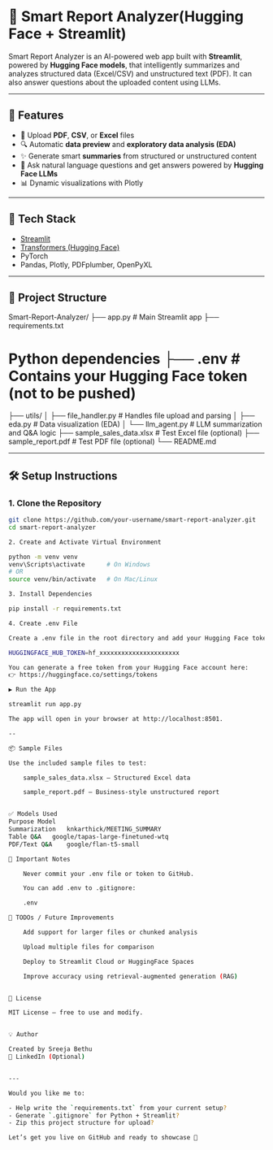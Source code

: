 # 🧠 Smart Report Analyzer(Hugging Face + Streamlit)

Smart Report Analyzer is an AI-powered web app built with **Streamlit**, powered by **Hugging Face models**, that intelligently summarizes and analyzes structured data (Excel/CSV) and unstructured text (PDF). It can also answer questions about the uploaded content using LLMs.

---

## 🚀 Features

- 📄 Upload **PDF**, **CSV**, or **Excel** files
- 🔍 Automatic **data preview** and **exploratory data analysis (EDA)**
- ✨ Generate smart **summaries** from structured or unstructured content
- 💬 Ask natural language questions and get answers powered by **Hugging Face LLMs**
- 📊 Dynamic visualizations with Plotly

---

## 🧰 Tech Stack

- [Streamlit](https://streamlit.io/)
- [Transformers (Hugging Face)](https://huggingface.co/docs/transformers/index)
- PyTorch
- Pandas, Plotly, PDFplumber, OpenPyXL

---

## 📁 Project Structure

Smart-Report-Analyzer/ 
├── app.py # Main Streamlit app 
├── requirements.txt 
# Python dependencies ├── .env # Contains your Hugging Face token (not to be pushed) 
├── utils/ │ 
    ├── file_handler.py # Handles file upload and parsing │ 
    ├── eda.py # Data visualization (EDA) 
    │ └── llm_agent.py # LLM summarization and Q&A logic 
    ├── sample_sales_data.xlsx # Test Excel file (optional) 
    ├── sample_report.pdf # Test PDF file (optional) 
└── README.md


---

## 🛠️ Setup Instructions

### 1. Clone the Repository

```bash
git clone https://github.com/your-username/smart-report-analyzer.git
cd smart-report-analyzer

2. Create and Activate Virtual Environment

python -m venv venv
venv\Scripts\activate      # On Windows
# OR
source venv/bin/activate   # On Mac/Linux

3. Install Dependencies

pip install -r requirements.txt

4. Create .env File

Create a .env file in the root directory and add your Hugging Face token:

HUGGINGFACE_HUB_TOKEN=hf_xxxxxxxxxxxxxxxxxxxxxx

You can generate a free token from your Hugging Face account here:
👉 https://huggingface.co/settings/tokens

▶️ Run the App

streamlit run app.py

The app will open in your browser at http://localhost:8501.

--

📦 Sample Files

Use the included sample files to test:

    sample_sales_data.xlsx – Structured Excel data

    sample_report.pdf – Business-style unstructured report


✅ Models Used
Purpose	Model
Summarization	knkarthick/MEETING_SUMMARY
Table Q&A	google/tapas-large-finetuned-wtq
PDF/Text Q&A	google/flan-t5-small

🔐 Important Notes

    Never commit your .env file or token to GitHub.

    You can add .env to .gitignore:

    .env

📌 TODOs / Future Improvements

    Add support for larger files or chunked analysis

    Upload multiple files for comparison

    Deploy to Streamlit Cloud or HuggingFace Spaces

    Improve accuracy using retrieval-augmented generation (RAG)


📄 License

MIT License – free to use and modify.


💡 Author

Created by Sreeja Bethu
🔗 LinkedIn (Optional)


---

Would you like me to:

- Help write the `requirements.txt` from your current setup?
- Generate `.gitignore` for Python + Streamlit?
- Zip this project structure for upload?

Let’s get you live on GitHub and ready to showcase 💫
